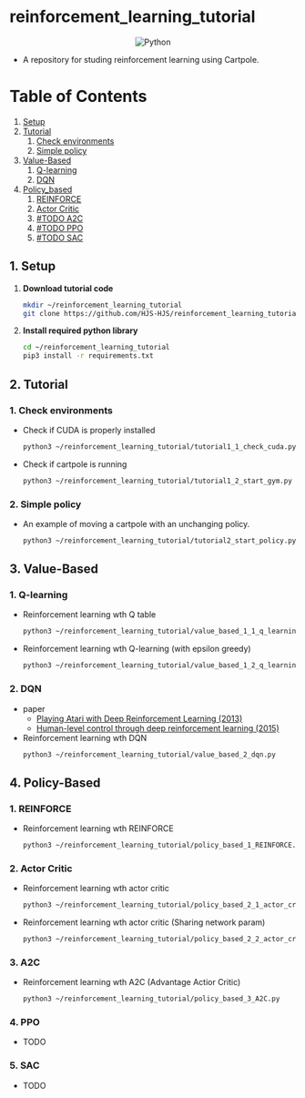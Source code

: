 # reinforcement_learning_tutorial
<div align="center">
    <img alt="Python" src ="https://img.shields.io/badge/Python-3776AB.svg?&style=for-the-badge&logo=Python&logoColor=white"/>
</div>

- A repository for studing reinforcement learning using Cartpole.

# Table of Contents

1. [Setup](#1-setup)
2. [Tutorial](#2-tutorial)
    1. [Check environments](#1-check-environments)
    2. [Simple policy](#2-simple-policy)
3. [Value-Based](#3-value-based)
    1. [Q-learning](#1-q-learning)
    2. [DQN](#2-dqn)
4. [Policy_based](#4-policy-based)
    1. [REINFORCE](#1-reinforce)
    2. [Actor Critic](#2-actor-critic)
    3. [#TODO A2C](#2-a2c)
    4. [#TODO PPO](#3-ppo)
    5. [#TODO SAC](#4-sac)

## 1. Setup

1. **Download tutorial code**
   ```bash
   mkdir ~/reinforcement_learning_tutorial
   git clone https://github.com/HJS-HJS/reinforcement_learning_tutorial.git reinforcement_learning_tutorial
   ```

2. **Install required python library**
   ```bash
   cd ~/reinforcement_learning_tutorial
   pip3 install -r requirements.txt
   ```

## 2. Tutorial 

### 1. Check environments
- Check if CUDA is properly installed
    ```bash
    python3 ~/reinforcement_learning_tutorial/tutorial1_1_check_cuda.py
    ```
- Check if cartpole is running
    ```bash
    python3 ~/reinforcement_learning_tutorial/tutorial1_2_start_gym.py
    ```

### 2. Simple policy
- An example of moving a cartpole with an unchanging policy.
    ```bash
    python3 ~/reinforcement_learning_tutorial/tutorial2_start_policy.py
    ```

## 3. Value-Based
### 1. Q-learning
- Reinforcement learning wth Q table
    ```bash
    python3 ~/reinforcement_learning_tutorial/value_based_1_1_q_learning.py
    ```
- Reinforcement learning wth Q-learning (with epsilon greedy)
    ```bash
    python3 ~/reinforcement_learning_tutorial/value_based_1_2_q_learning_greedy.py
    ```

### 2. DQN
- paper
    - [Playing Atari with Deep Reinforcement Learning (2013)](https://arxiv.org/pdf/1312.5602)
    - [Human-level control through deep reinforcement learning (2015)](https://www.nature.com/articles/nature14236)
- Reinforcement learning wth DQN
    ```bash
    python3 ~/reinforcement_learning_tutorial/value_based_2_dqn.py
    ```

## 4. Policy-Based
### 1. REINFORCE
- Reinforcement learning wth REINFORCE
    ```bash
    python3 ~/reinforcement_learning_tutorial/policy_based_1_REINFORCE.py
    ```

### 2. Actor Critic
- Reinforcement learning wth actor critic
    ```bash
    python3 ~/reinforcement_learning_tutorial/policy_based_2_1_actor_critic.py
    ```
- Reinforcement learning wth actor critic (Sharing network param)
    ```bash
    python3 ~/reinforcement_learning_tutorial/policy_based_2_2_actor_critic.py
    ```

### 3. A2C
- Reinforcement learning wth A2C (Advantage Actior Critic)
    ```bash
    python3 ~/reinforcement_learning_tutorial/policy_based_3_A2C.py
    ```

### 4. PPO
- TODO

### 5. SAC
- TODO
